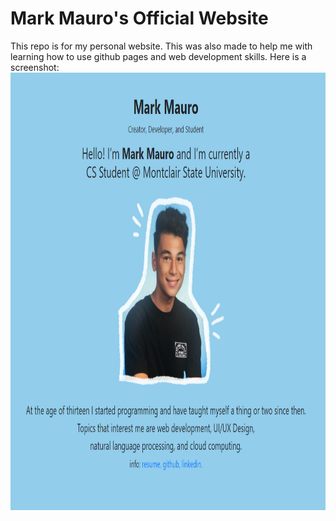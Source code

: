 <h1>Mark Mauro's Official Website</h1>
This repo is for my personal website. This was also made to help me with learning how to use github pages and web development skills.
Here is a screenshot:

<img src = "screenshot_of_mywebsite.png" height="700" width="1000"> 
